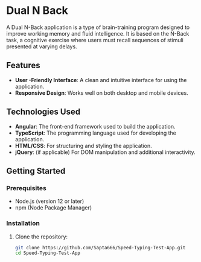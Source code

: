 # Dual N Back

A Dual N-Back application is a type of brain-training program designed to improve working memory and fluid intelligence. It is based on the N-Back task, a cognitive exercise where users must recall sequences of stimuli presented at varying delays.

## Features

- **User -Friendly Interface**: A clean and intuitive interface for using the application.
- **Responsive Design**: Works well on both desktop and mobile devices.

## Technologies Used

- **Angular**: The front-end framework used to build the application.
- **TypeScript**: The programming language used for developing the application.
- **HTML/CSS**: For structuring and styling the application.
- **jQuery**: (if applicable) For DOM manipulation and additional interactivity.

## Getting Started

### Prerequisites

- Node.js (version 12 or later)
- npm (Node Package Manager)

### Installation

1. Clone the repository:
   ```bash
   git clone https://github.com/Sapta666/Speed-Typing-Test-App.git
   cd Speed-Typing-Test-App